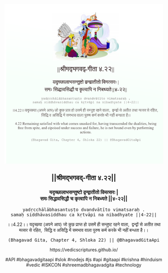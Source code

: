 <img src="../../asset/BG_4_22.png"/>
<center><h2>||श्रीमद्‍भगवद्‍-गीता ४.२२||</h2>
<h3>यदृच्छालाभसन्तुष्टो द्वन्द्वातीतो विमत्सरः |<br/>समः सिद्धावसिद्धौ च कृत्वापि न निबध्यते ||४-२२||</h3>
<pre>yadṛcchālābhasantuṣṭo dvandvātīto vimatsaraḥ .<br/>samaḥ siddhāvasiddhau ca kṛtvāpi na nibadhyate ||4-22||</pre>
<p>।।4.22।। यदृच्छया (अपने आप) जो कुछ प्राप्त हो उसमें ही सन्तुष्ट रहने वाला,  द्वन्द्वों से अतीत तथा मत्सर से रहित,  सिद्धि व असिद्धि में समभाव वाला पुरुष कर्म करके भी नहीं बन्धता है।।</p>
<pre>(Bhagavad Gita, Chapter 4, Shloka 22) || @BhagavadGitaApi</pre><p>https://vedicscriptures.github.io/</p><p>#API #bhagavadgitaapi #slok #nodejs #js #api #gitaapi #krishna #hinduism #vedic #ISKCON #shreemadbhagavadgita #technology</p></center>